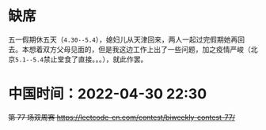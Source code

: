 
# 缺席

五一假期休五天（`4.30--5.4`），媳妇儿从天津回来，两人一起过完假期她再回去。本想着双方父母见面的，但是我这边工作上出了一些问题，加之疫情严峻（北京`5.1--5.4`禁止堂食了直接。。。），就此作罢。

# 中国时间：2022-04-30 22:30

~~第 77 场双周赛 https://leetcode-cn.com/contest/biweekly-contest-77/~~

